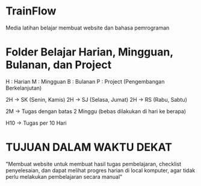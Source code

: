 # TrainFlow
Media latihan belajar membuat website dan bahasa pemrograman

# Folder Belajar Harian, Mingguan, Bulanan, dan Project
H : Harian
M : Mingguan
B : Bulanan
P : Project (Pengembangan Berkelanjutan)

2H -> SK (Senin, Kamis)
2H -> SJ (Selasa, Jumat)
2H -> RS (Rabu, Sabtu)

2M -> Tugas dengan batas 2 Minggu (bebas dilakukan di hari ke berapa)

H10 -> Tugas per 10 Hari

# TUJUAN DALAM WAKTU DEKAT
"Membuat website untuk membuat hasil tugas pembelajaran, checklist penyelesaian, dan dapat melihat progres harian di local komputer, agar tidak perlu melakukan pembelajaran secara manual"

